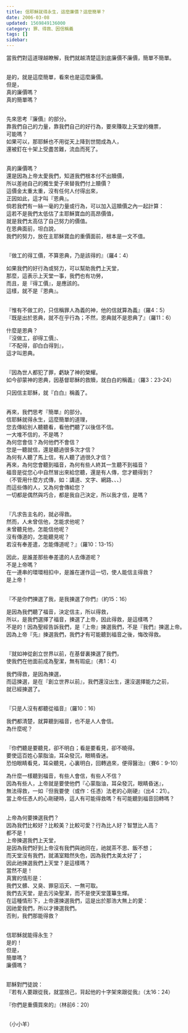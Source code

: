 ```yaml
---
title: 信耶穌就得永生，這麼廉價？這麼簡單？
date: 2006-03-08
updated: 1569849136000
category: 罪、得救、因信稱義
tags: []
sidebar: 
---
```


<p>當我們對這道理越瞭解，我們就越清楚這到底廉價不廉價，簡單不簡單。</p>
<p><br/>
是的，就是這麼簡單，看來也是這麼廉價。<br/>
但是，<br/>
真的廉價嗎？<br/>
真的簡單嗎？</p>
<p><br/>
先來思考『廉價』的部分。<br/>
靠我們自己的力量，靠我們自己的好行為，要來賺取上天堂的機票，<br/>
可能嗎？<br/>
如果可以，那耶穌也不用從天上降到世間成為人，<br/>
還被釘在十架上受盡苦難，流血而死了。</p>
<p><br/>
真的廉價嗎？<br/>
還是因為上帝太愛我們，知道我們根本付不出贖價，<br/>
所以差祂自己的獨生愛子來替我們付上贖價？<br/>
這價金太重太重，沒有任何人付得出來，<br/>
正因如此，這才叫『恩典』。<br/>
倘若我們有一絲一毫的力量或行為，可以加入這贖價之內一起計算：<br/>
這若不是我們太低估了主耶穌寶血的高昂價值，<br/>
就是我們太高估了自己努力的價值。<br/>
在恩典面前，坦白說，<br/>
我們的努力，放在主耶穌寶血的重價面前，根本是一文不值。</p>
<p><br/>
『做工的得工價，不算恩典，乃是該得的』（羅4：4）</p>
<p>如果我們的好行為或努力，可以幫助我們上天堂，<br/>
那麼，這表示上天堂一事，我們也有功勞，<br/>
而且，是『得工價』，是應該的。<br/>
這樣，就不是『恩典』。</p>
<p><br/>
『惟有不做工的，只信稱罪人為義的神，他的信就算為義』（羅4：5）<br/>
『既是出於恩典，就不在乎行為；不然，恩典就不是恩典了』（羅11：6）</p>
<p>什麼是恩典？<br/>
『沒做工，卻得工價』、<br/>
『不配得，卻白白得到』，<br/>
這才叫恩典。</p>
<p><br/>
『因為世人都犯了罪，虧缺了神的榮耀。<br/>
如今卻蒙神的恩典，因基督耶穌的救贖，就白白的稱義』（羅3：23-24）</p>
<p>只因信主耶穌，就『白白』稱義了。</p>
<p><br/>
再來，我們思考『簡單』的部分。<br/>
信耶穌就得永生，這麼簡單的道理，<br/>
您去傳給別人聽聽看，看他們聽了以後信不信。<br/>
一大堆不信的，不是嗎？<br/>
為何您會信？為何他們不會信？<br/>
您是一聽就信，還是聽過很多次才信？<br/>
為何有人聽了馬上信，有人聽了過很久才信？<br/>
再來，為何您會聽到福音，為何有些人終其一生聽不到福音？<br/>
福音是從您心中自然冒出來給您聽，還是有人傳，您才聽得到？<br/>
（不管用什麼方式傳，如：講道、文字、網路、、、）<br/>
而這些傳的人，又為何會傳給您？<br/>
一切都是偶然與巧合，都是我自己決定，所以我才信，是嗎？</p>
<p><br/>
『凡求告主名的，就必得救。<br/>
然而，人未曾信他，怎能求他呢？<br/>
未曾聽見他，怎能信他呢？<br/>
沒有傳道的，怎能聽見呢？<br/>
若沒有奉差遣，怎能傳道呢？』（羅10：13-15）</p>
<p>因此，是誰差那些奉差遣的人去傳道呢？<br/>
不是上帝嗎？<br/>
在一連串的環環相扣中，是誰在運作這一切，使人能信主得救？<br/>
是上帝！</p>
<p><br/>
『不是你們揀選了我，是我揀選了你們』（約15：16）</p>
<p>是因為我們聽了福音，決定信主，所以得救，<br/>
所以，是我們選擇了福音，揀選了上帝，因此得救，是這樣嗎？<br/>
不是的！因為聖經告訴我們，是『上帝』揀選我們，不是『我們』揀選上帝。<br/>
因為上帝『先』揀選我們，我們才有可能聽到福音之後，悔改得救。</p>
<p><br/>
『就如神從創立世界以前，在基督裏揀選了我們，<br/>
使我們在他面前成為聖潔，無有瑕疵』（弗1：4）</p>
<p>我們得救，是因為揀選，<br/>
而這揀選，是在『創立世界以前』，我們還沒出生，還沒選擇能力之前，<br/>
就已經揀選了。</p>
<p><br/>
『只是人沒有都聽從福音』（羅10：16）</p>
<p>我們都清楚，就算聽到福音，也不是人人會信。<br/>
為什麼呢？</p>
<p><br/>
『你們聽是要聽見，卻不明白；看是要看見，卻不曉得。<br/>
要使這百姓心蒙脂油，耳朵發沉，眼睛昏迷。<br/>
恐怕眼睛看見，耳朵聽見，心裏明白，回轉過來，便得醫治』（賽6：9-10）</p>
<p>為什麼一樣聽到福音，有些人會信，有些人不信？<br/>
因為有些人，上帝就是要使他們『心蒙脂油，耳朵發沉，眼睛昏迷』，<br/>
無法得救，一如『但我要使（或作：任憑）法老的心剛硬』（出4：21）。<br/>
當上帝任憑人的心剛硬時，這人有可能得救嗎？有可能聽到福音回轉嗎？</p>
<p><br/>
上帝為何要揀選我們？<br/>
因為我們比較好？比較美？比較可愛？行為比人好？智慧比人高？<br/>
都不是！<br/>
上帝揀選我們上天堂，<br/>
是因為我們好到上帝沒有我們與祂同在，祂就茶不思、飯不想；<br/>
而天堂沒有我們，就滿室黯然失色，因為我們太美太好了；<br/>
因此祂揀選我們上天堂？是這樣嗎？<br/>
當然不是！<br/>
真實的情形是：<br/>
我們又髒、又臭、罪惡滔天、一無可取。<br/>
我們去天堂，是去污染聖潔，而不是使天堂蓬篳生輝。<br/>
在這種情形下，上帝還揀選我們，這是出於那浩大無上的愛：<br/>
因祂愛我們，所以才揀選我們。<br/>
否則，我們那能得救？</p>
<p><br/>
信耶穌就能得永生？<br/>
是的！<br/>
但是，<br/>
簡單嗎？<br/>
廉價嗎？</p>
<p><br/>
耶穌對門徒說：<br/>
『若有人要跟從我，就當捨己，背起他的十字架來跟從我』（太16：24）</p>
<p>『你們是重價買來的』（林前6：20）</p>
<p><br/>
（小小羊）</p>
